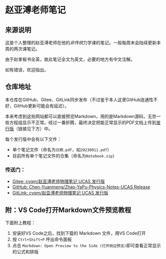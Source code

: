 # 赵亚溥老师笔记

## 来源说明

这是个人整理的赵亚溥老师在他的*非传统*力学课的笔记。一般每周末会陆续更新本周的两次课笔记。

由于赵爹板书全英，故此笔记全文为英文，必要的地方有中文注解。

如有错误，欢迎指出。

## 仓库地址

本仓库在GitHub、Gitee、GitLink同步发布（不过鉴于本人这里GitHub连通性不好，GitHub更新可能会有延迟）。

本来考虑到这些网站都可以直接预览Markdown，用的是Markdown源码，无奈一些方程组显示不正常。经过一番折腾，最终决定把能正常显示的PDF文档上传到[发行版](#传送门)（链接见下方）中。

每个发行版中会有以下文件：
- 单个笔记文件（命名为`日期.pdf`，如`20230911.pdf`）
- 目前所有单个笔记文件的合集（命名为`Notebook.zip`）

### 传送门：
- [Gitee: cyqm/赵亚溥老师物理笔记 UCAS 发行版](https://gitee.com/cyqm_zz/zhao-ya-pu-physics-notes-ucas/releases)
- [GitHub: Chen-Yuanmeng/Zhao-YaPu-Physics-Notes-UCAS Release](https://github.com/Chen-Yuanmeng/Zhao-YaPu-Physics-Notes-UCAS/releases)
- [GitLink: cyqm/赵亚溥老师物理笔记 UCAS 发行版](https://www.gitlink.org.cn/cyqm/Zhao-YaPu-Physics-Notes-UCAS/releases)

## 附：VS Code打开Markdown文件预览教程
下面附上教程：

1. 安装好VS Code之后，找到下载的 Markdown 文件，用VS Code打开
2. 按 `Ctrl+Shift+P` 呼出命令面板
3. 点击 `Markdown: Open Preview to the Side (打开侧边预览)`即可查看正常显示的公式和排版